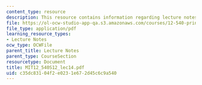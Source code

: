 ```yaml
---
content_type: resource
description: This resource contains information regarding lecture notes.
file: https://ol-ocw-studio-app-qa.s3.amazonaws.com/courses/12-540-principles-of-the-global-positioning-system-spring-2012/c35dc83104f2e0231e672d45c6c9a540_MIT12_540S12_lec14.pdf
file_type: application/pdf
learning_resource_types:
- Lecture Notes
ocw_type: OCWFile
parent_title: Lecture Notes
parent_type: CourseSection
resourcetype: Document
title: MIT12_540S12_lec14.pdf
uid: c35dc831-04f2-e023-1e67-2d45c6c9a540
---
```

